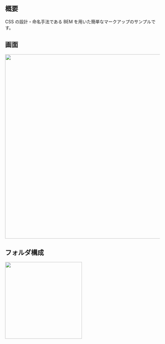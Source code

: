 ## 概要

CSS の設計・命名手法である BEM を用いた簡単なマークアップのサンプルです。

## 画面

<img width="600" src="https://user-images.githubusercontent.com/59589496/130390102-3441e754-14b9-4a94-82da-d483e0f952a8.png">  

## フォルダ構成

<img width="250" src="https://user-images.githubusercontent.com/59589496/130390351-67f789b6-430d-4cc1-959c-a19927ed70ad.png">  
